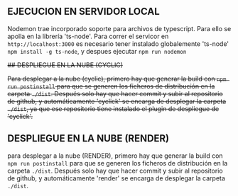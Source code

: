## EJECUCION EN SERVIDOR LOCAL

Nodemon trae incorporado soporte para archivos de typescript. Para ello se apolla en la librería 'ts-node'.
Para correr el servicor en `http://localhost:3000` es necesario tener instalado globalemente 'ts-node' `npm install -g ts-node`, y despues ejecutar `npm run nodemon`

~~## DESPLIEGUE EN LA NUBE (CYCLIC)~~

~~Para desplegar a la nube (cyclic), primero hay que generar la build con `npm run postinstall` para que se generen los ficheros de distribución en la carpeta `./dist`. Después solo hay que hacer commit y subir al repositorio de github, y automáticamente 'cyclick' se encarga de desplegar la carpeta `./dist`, ya que ese repositorio tiene instalado el plugin de despliegue de 'cyclick'.~~

## DESPLIEGUE EN LA NUBE (RENDER)

para desplegar a la nube (RENDER), primero hay que generar la build con `npm run postinstall` para que se generen los ficheros de distribución en la carpeta `./dist`. Después solo hay que hacer commit y subir al repositorio de github, y automáticamente 'render' se encarga de desplegar la carpeta `./dist`.
